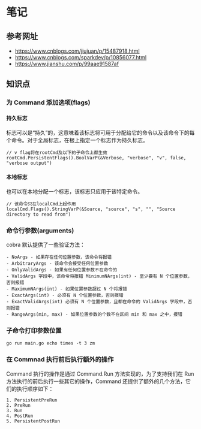 # 笔记

## 参考网址

- https://www.cnblogs.com/jiujuan/p/15487918.html
- https://www.cnblogs.com/sparkdev/p/10856077.html
- https://www.jianshu.com/p/99aae91587af

## 知识点

### 为 Command 添加选项(flags)
#### 持久标志
标志可以是“持久”的，这意味着该标志将可用于分配给它的命令以及该命令下的每个命令。对于全局标志，在根上指定一个标志作为持久标志。

```golang
// v flag将在rootCmd及以下的子命令上都生效
rootCmd.PersistentFlags().BoolVarP(&Verbose, "verbose", "v", false, "verbose output")
```
#### 本地标志

也可以在本地分配一个标志，该标志只应用于该特定命令。
```golang
// 该命令只在localCmd上起作用
localCmd.Flags().StringVarP(&Source, "source", "s", "", "Source directory to read from")
```
### 命令行参数(arguments)

cobra 默认提供了一些验证方法：
```golang
- NoArgs - 如果存在任何位置参数，该命令将报错
- ArbitraryArgs - 该命令会接受任何位置参数 
- OnlyValidArgs - 如果有任何位置参数不在命令的
- ValidArgs 字段中，该命令将报错 MinimumNArgs(int) - 至少要有 N 个位置参数，否则报错
- MaximumNArgs(int) - 如果位置参数超过 N 个将报错
- ExactArgs(int) - 必须有 N 个位置参数，否则报错
- ExactValidArgs(int) 必须有 N 个位置参数，且都在命令的 ValidArgs 字段中，否则报错
- RangeArgs(min, max) - 如果位置参数的个数不在区间 min 和 max 之中，报错
```
### 子命令打印参数位置

`go run main.go echo times -t 3 zm`

### 在 Commnad 执行前后执行额外的操作

Command 执行的操作是通过 Command.Run 方法实现的，为了支持我们在 Run 方法执行的前后执行一些其它的操作，Command 还提供了额外的几个方法，它们的执行顺序如下：
```golang
1. PersistentPreRun
2. PreRun
3. Run
4. PostRun
5. PersistentPostRun
```